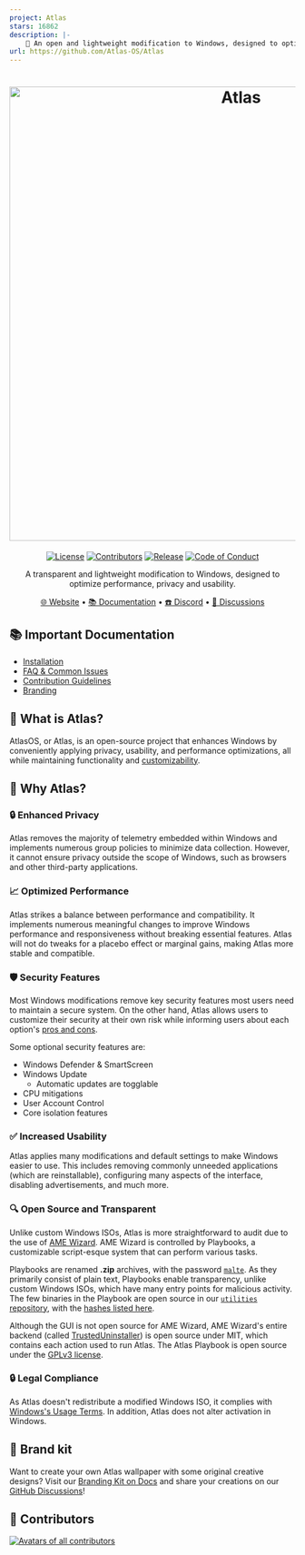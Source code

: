 ```yaml
---
project: Atlas
stars: 16862
description: |-
    🚀 An open and lightweight modification to Windows, designed to optimize performance, privacy and usability.
url: https://github.com/Atlas-OS/Atlas
---
```


<h1 align="center">
  <a href="http://atlasos.net" target="_blank"><img src="https://gcore.jsdelivr.net/gh/Atlas-OS/branding@main/banners/banner-v3.png" alt="Atlas" width="800"></a>
</h1>
  <p align="center">
    <a href="https://github.com/Atlas-OS/Atlas/blob/main/LICENSE"><img alt="License" src="https://img.shields.io/github/license/atlas-os/atlas?style=for-the-badge&logo=github&color=1A91FF"/></a>
    <a href="https://github.com/Atlas-OS/Atlas/graphs/contributors"><img alt="Contributors" src="https://img.shields.io/github/contributors/atlas-os/atlas?style=for-the-badge&color=1A91FF" /></a>
    <a href="https://github.com/Atlas-OS/Atlas/releases/latest"><img alt="Release" src="https://img.shields.io/github/release/atlas-os/atlas?style=for-the-badge&color=1A91FF" /></a>
    <a href="https://github.com/Atlas-OS/.github/blob/main/profile/CODE_OF_CONDUCT.md"><img alt="Code of Conduct" src="https://img.shields.io/badge/Contributor%20Covenant-2.1-4baaaa.svg?style=for-the-badge&color=1A91FF" /></a>
  </p>
<p align="center">A transparent and lightweight modification to Windows, designed to optimize performance, privacy and usability.</p>

<p align="center">
  <a href="https://atlasos.net" target="_blank">🌐 Website</a>
  •
  <a href="https://docs.atlasos.net" target="_blank">📚 Documentation</a>
  •
  <a href="https://discord.atlasos.net" target="_blank">☎️ Discord</a>
  •
  <a href="https://github.com/Atlas-OS/Atlas/discussions" target="_blank">💬 Discussions</a>
</p>

## 📚 **Important Documentation**
- [Installation](https://docs.atlasos.net/getting-started/installation/)
- [FAQ & Common Issues](https://docs.atlasos.net/faq-and-troubleshooting/removed-features/)
- [Contribution Guidelines](https://docs.atlasos.net/contributions/)
- [Branding](https://docs.atlasos.net/branding/)

## 🤔 What is Atlas?

AtlasOS, or Atlas, is an open-source project that enhances Windows by conveniently applying privacy, usability, and performance optimizations, all while maintaining functionality and [customizability](https://docs.atlasos.net/getting-started/post-installation/atlas-folder/general-configuration/).

## 👀 Why Atlas?
### 🔒 Enhanced Privacy
Atlas removes the majority of telemetry embedded within Windows and implements numerous group policies to minimize data collection. However, it cannot ensure privacy outside the scope of Windows, such as browsers and other third-party applications.

### 📈 Optimized Performance
Atlas strikes a balance between performance and compatibility. It implements numerous meaningful changes to improve Windows performance and responsiveness without breaking essential features. Atlas will not do tweaks for a placebo effect or marginal gains, making Atlas more stable and compatible.

### 🛡️ Security Features
Most Windows modifications remove key security features most users need to maintain a secure system. On the other hand, Atlas allows users to customize their security at their own risk while informing users about each option's [pros and cons](https://docs.atlasos.net/getting-started/post-installation/atlas-folder/security/).

Some optional security features are:

- Windows Defender & SmartScreen
- Windows Update
  - Automatic updates are togglable
- CPU mitigations
- User Account Control
- Core isolation features

### ✅ Increased Usability
Atlas applies many modifications and default settings to make Windows easier to use. This includes removing commonly unneeded applications (which are reinstallable), configuring many aspects of the interface, disabling advertisements, and much more.

### 🔍 Open Source and Transparent

Unlike custom Windows ISOs, Atlas is more straightforward to audit due to the use of [AME Wizard](https://ameliorated.io). AME Wizard is controlled by Playbooks, a customizable script-esque system that can perform various tasks.

Playbooks are renamed **.zip** archives, with the password [`malte`](https://docs.ameliorated.io/developers/getting-started/creation.html). As they primarily consist of plain text, Playbooks enable transparency, unlike custom Windows ISOs, which have many entry points for malicious activity. The few binaries in the Playbook are open source in our [`utilities` repository](https://github.com/Atlas-OS/utilities), with the [hashes listed here](https://github.com/Atlas-OS/Atlas/blob/main/src/playbook/Executables/AtlasModules/README.md).

Although the GUI is not open source for AME Wizard, AME Wizard's entire backend (called [TrustedUninstaller](https://github.com/Ameliorated-LLC/trusted-uninstaller-cli)) is open source under MIT, which contains each action used to run Atlas. The Atlas Playbook is open source under the [GPLv3 license](https://github.com/Atlas-OS/Atlas/blob/main/LICENSE).

### 🔒 Legal Compliance
As Atlas doesn't redistribute a modified Windows ISO, it complies with [Windows's Usage Terms](https://www.microsoft.com/en-us/useterms/#areaheading-uid6738235). In addition, Atlas does not alter activation in Windows.

## 🎨 Brand kit
Want to create your own Atlas wallpaper with some original creative designs? Visit our [Branding Kit on Docs](https://docs.atlasos.net/branding/) and share your creations on our [GitHub Discussions](https://github.com/Atlas-OS/Atlas/discussions/categories/community-artwork)!

## 💙 Contributors
<a href="https://github.com/Atlas-OS/Atlas/graphs/contributors" target="_blank"><img src="https://contrib.rocks/image?repo=Atlas-OS/Atlas&columns=18" alt="Avatars of all contributors"></a>

